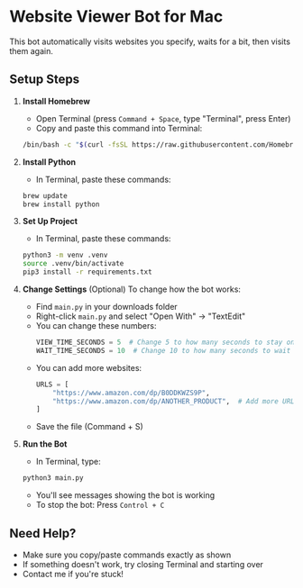 # Website Viewer Bot for Mac

This bot automatically visits websites you specify, waits for a bit, then visits them again.

## Setup Steps

1. **Install Homebrew**
   - Open Terminal (press `Command + Space`, type "Terminal", press Enter)
   - Copy and paste this command into Terminal:
   ```bash
   /bin/bash -c "$(curl -fsSL https://raw.githubusercontent.com/Homebrew/install/HEAD/install.sh)"
   ```

2. **Install Python**
   - In Terminal, paste these commands:
   ```bash
   brew update
   brew install python
   ```

3. **Set Up Project**
   - In Terminal, paste these commands:
   ```bash
   python3 -m venv .venv
   source .venv/bin/activate
   pip3 install -r requirements.txt
   ```

4. **Change Settings** (Optional)
   To change how the bot works:
   - Find `main.py` in your downloads folder
   - Right-click `main.py` and select "Open With" → "TextEdit"
   - You can change these numbers:
     ```python
     VIEW_TIME_SECONDS = 5  # Change 5 to how many seconds to stay on each page
     WAIT_TIME_SECONDS = 10  # Change 10 to how many seconds to wait between visits
     ```
   - You can add more websites:
     ```python
     URLS = [
         "https://www.amazon.com/dp/B0DDKWZS9P",
         "https://www.amazon.com/dp/ANOTHER_PRODUCT",  # Add more URLs here
     ]
     ```
   - Save the file (Command + S)

5. **Run the Bot**
   - In Terminal, type:
   ```bash
   python3 main.py
   ```
   - You'll see messages showing the bot is working
   - To stop the bot: Press `Control + C`

## Need Help?
- Make sure you copy/paste commands exactly as shown
- If something doesn't work, try closing Terminal and starting over
- Contact me if you're stuck!
